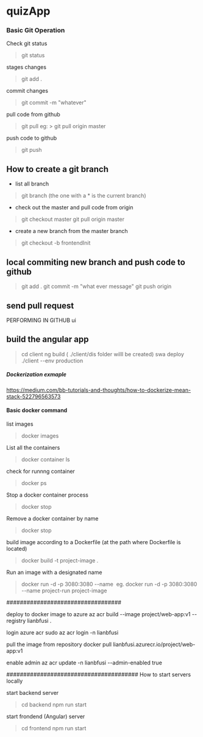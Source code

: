 # quizApp


### Basic Git Operation ###
Check git status
> git status

stages changes 
> git add .

commit changes
> git commit -m "whatever"

pull code from github
> git pull <github repo url> <branch name>
    eg:
        > git pull origin master

push code to github
> git push <github repo url> <branch name>


## How to create a git branch ##

- list all branch
> git branch
(the one with a * is the current branch)

- check out the master and pull code from origin
> git checkout master
> git pull origin master

- create a new branch from the master branch 
> git checkout -b frontendInit

## local commiting new branch and push code to github 
> git add .
> git commit -m "what ever message"
> git push origin <new branch name>

## send pull request ## 
PERFORMING IN GITHUB ui

## build the angular app ##
> cd client
> ng build ( ./client/dis folder willl be created)
> swa deploy ./client --env production


##### Dockerization exmaple #########
https://medium.com/bb-tutorials-and-thoughts/how-to-dockerize-mean-stack-522796563573


#### Basic docker command ####
list images
> docker images

List all the containers
> docker container ls

check for runnng container
> docker ps 

Stop a docker container process 
> docker stop <container name>

Remove a docker container by name
> docker stop <container name>

build image according to a Dockerfile (at the path where Dockerfile is located)
> docker build -t project-image .

Run an image with a designated name 
> docker run -d -p 3080:3080 --name <process name> <image name>
    eg. docker run -d -p 3080:3080 --name project-run project-image 

##################################

deploy to docker image to azure 
az acr build --image project/web-app:v1 --registry lianbfusi .

login azure acr 
sudo az acr login -n lianbfusi

pull the image from repository
docker pull lianbfusi.azurecr.io/project/web-app:v1

enable admin 
az acr update -n lianbfusi --admin-enabled true


#######################################
How to start servers locally 

start backend server
> cd backend 
> npm run start

start frondend (Angular) server
> cd frontend
> npm run start